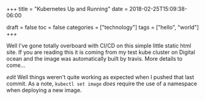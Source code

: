 +++
title = "Kubernetes Up and Running"
date = 2018-02-25T15:09:38-06:00

draft = false
toc = false
categories = ["technology"]
tags = ["hello", "world"]
+++

Well I've gone totally overboard with CI/CD on this simple little static html site. If you are reading this it is coming from my test kube cluster on Digital ocean and the image was automatically built by travis. More details to come...

*edit*
Well things weren't quite working as expected when I pushed that last commit. As a note, `kubectl set image` *does* require the use of a namespace when deploying a new image.
